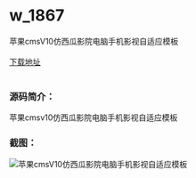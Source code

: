 # w_1867
苹果cmsV10仿西瓜影院电脑手机影视自适应模板
<br/></br>
[下载地址](https://www.uuid2.com/1867.html "下载地址")
<br/></br>
<h3>源码简介：</h3>
<p>苹果cmsv10仿西瓜影院电脑手机影视自适应模板<p>
<h3>截图：</h3>
<img src="https://www.uuid2.com/wp-content/uploads/img/202112/b9cfeb9542.png" alt="苹果cmsV10仿西瓜影院电脑手机影视自适应模板">
